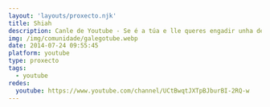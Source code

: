 ```yaml
---
layout: 'layouts/proxecto.njk'
title: Shiah
description: Canle de Youtube - Se é a túa e lle queres engadir unha descripción e etiquetas, ponte en contacto con nós.
img: /img/comunidade/galegotube.webp
date: 2014-07-24 09:55:45
platform: youtube
type: proxecto
tags:
  - youtube
redes:
  youtube: https://www.youtube.com/channel/UCtBwqtJXTpBJburBI-2RQ-w
---
```



